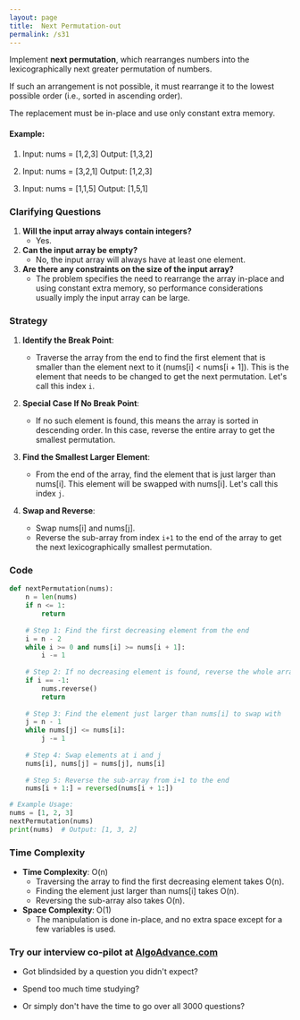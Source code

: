```yaml
---
layout: page
title:  Next Permutation-out
permalink: /s31
---
```


Implement **next permutation**, which rearranges numbers into the lexicographically next greater permutation of numbers.

If such an arrangement is not possible, it must rearrange it to the lowest possible order (i.e., sorted in ascending order).

The replacement must be in-place and use only constant extra memory.

#### Example:
1. Input: nums = [1,2,3]
   Output: [1,3,2]
   
2. Input: nums = [3,2,1]
   Output: [1,2,3]
   
3. Input: nums = [1,1,5]
   Output: [1,5,1]

### Clarifying Questions
1. **Will the input array always contain integers?**
   - Yes.
2. **Can the input array be empty?**
   - No, the input array will always have at least one element.
3. **Are there any constraints on the size of the input array?**
   - The problem specifies the need to rearrange the array in-place and using constant extra memory, so performance considerations usually imply the input array can be large.

### Strategy

1. **Identify the Break Point**: 
   - Traverse the array from the end to find the first element that is smaller than the element next to it (nums[i] < nums[i + 1]). This is the element that needs to be changed to get the next permutation. Let's call this index `i`.
   
2. **Special Case If No Break Point**:
   - If no such element is found, this means the array is sorted in descending order. In this case, reverse the entire array to get the smallest permutation.
   
3. **Find the Smallest Larger Element**:
   - From the end of the array, find the element that is just larger than nums[i]. This element will be swapped with nums[i]. Let's call this index `j`.

4. **Swap and Reverse**:
   - Swap nums[i] and nums[j].
   - Reverse the sub-array from index `i+1` to the end of the array to get the next lexicographically smallest permutation.

### Code

```python
def nextPermutation(nums):
    n = len(nums)
    if n <= 1:
        return
    
    # Step 1: Find the first decreasing element from the end
    i = n - 2
    while i >= 0 and nums[i] >= nums[i + 1]:
        i -= 1
    
    # Step 2: If no decreasing element is found, reverse the whole array
    if i == -1:
        nums.reverse()
        return
    
    # Step 3: Find the element just larger than nums[i] to swap with
    j = n - 1
    while nums[j] <= nums[i]:
        j -= 1
    
    # Step 4: Swap elements at i and j
    nums[i], nums[j] = nums[j], nums[i]
    
    # Step 5: Reverse the sub-array from i+1 to the end
    nums[i + 1:] = reversed(nums[i + 1:])

# Example Usage:
nums = [1, 2, 3]
nextPermutation(nums)
print(nums)  # Output: [1, 3, 2]
```

### Time Complexity

- **Time Complexity**: O(n)
  - Traversing the array to find the first decreasing element takes O(n).
  - Finding the element just larger than nums[i] takes O(n).
  - Reversing the sub-array also takes O(n).
- **Space Complexity**: O(1)
  - The manipulation is done in-place, and no extra space except for a few variables is used.


### Try our interview co-pilot at [AlgoAdvance.com](https://algoAdvance.com)

- Got blindsided by a question you didn't expect?

- Spend too much time studying?

- Or simply don't have the time to go over all 3000 questions?


